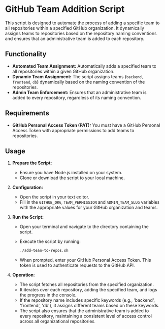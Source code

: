 # GitHub Team Addition Script

This script is designed to automate the process of adding a specific team to all
repositories within a specified GitHub organization. It dynamically assigns
teams to repositories based on the repository naming conventions and ensures
that an administrative team is added to each repository.

## Functionality

- **Automated Team Assignment:** Automatically adds a specified team to all
  repositories within a given GitHub organization.
- **Dynamic Team Assignment:** The script assigns teams (`backend`, `frontend`,
  `db`) dynamically based on the naming convention of the repositories.
- **Admin Team Enforcement:** Ensures that an administrative team is added to
  every repository, regardless of its naming convention.

## Requirements

- **GitHub Personal Access Token (PAT):** You must have a GitHub Personal Access
  Token with appropriate permissions to add teams to repositories.

## Usage

1. **Prepare the Script:**
   - Ensure you have Node.js installed on your system.
   - Clone or download the script to your local machine.

2. **Configuration:**
   - Open the script in your text editor.
   - Fill in the `GITHUB_ORG`, `TEAM_PERMISSION` and
     `ADMIN_TEAM_SLUG` variables with the appropriate values for your GitHub
     organization and teams.

3. **Run the Script:**
   - Open your terminal and navigate to the directory containing the script.
   - Execute the script by running:

     ```sh
     ./add-team-to-repos.sh
     ```

   - When prompted, enter your GitHub Personal Access Token. This token is used
     to authenticate requests to the GitHub API.

4. **Operation:**
   - The script fetches all repositories from the specified organization.
   - It iterates over each repository, adding the specified team, and logs the
     progress in the console.
   - If the repository name includes specific keywords (e.g., 'backend',
     'frontend', 'db'), it assigns different teams based on these keywords.
   - The script also ensures that the administrative team is added to every
     repository, maintaining a consistent level of access control across all
     organizational repositories.
